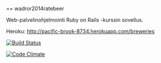 == wadror2014ratebeer

Web-palvelinohjelmointi Ruby on Rails -kurssin sovellus.

Heroku: http://pacific-brook-8734.herokuapp.com/breweries

[![Build Status](https://travis-ci.org/maickrau/wadror2014ratebeer.png)](https://travis-ci.org/maickrau/wadror2014ratebeer)

[![Code Climate](https://codeclimate.com/github/maickrau/wadror2014ratebeer.png)](https://codeclimate.com/github/maickrau/wadror2014ratebeer)
